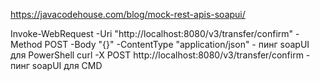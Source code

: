 https://javacodehouse.com/blog/mock-rest-apis-soapui/

Invoke-WebRequest -Uri "http://localhost:8080/v3/transfer/confirm" -Method POST -Body "{}" -ContentType "application/json" - пинг soapUI для PowerShell 
curl -X POST http://localhost:8080/v3/transfer/confirm - пинг  soapUI для CMD 